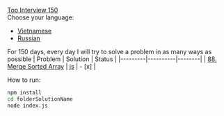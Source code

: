 [Top Interview 150](https://leetcode.com/studyplan/top-interview-150/)  
Choose your language:

- [Vietnamese](README_vi.md)
- [Russian](README_ru.md)

For 150 days, every day I will try to solve a problem in as many ways as possible
| Problem | Solution | Status |
|---------|----------|--------|
| [88. Merge Sorted Array](https://leetcode.com/problems/merge-sorted-array/description/?envType=study-plan-v2&envId=top-interview-150) | [js](./88.%20Merge%20Sorted%20Array/index.js) | - [x] |


How to run:
```bash
npm install
cd folderSolutionName
node index.js
```
